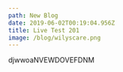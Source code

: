 ```yaml
---
path: New Blog
date: 2019-06-02T00:19:04.956Z
title: Live Test 201
image: /blog/wilyscare.png
---
```

djwwoaNVEWDOVEFDNM
